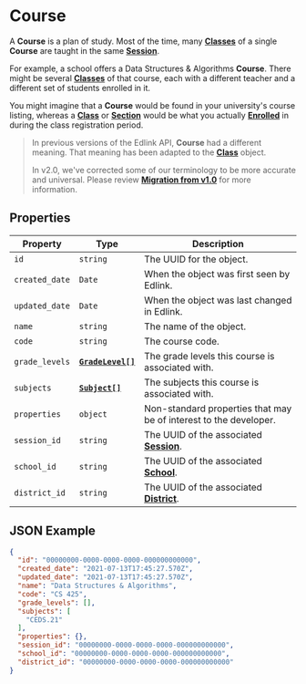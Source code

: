 # Course
A **Course** is a plan of study. Most of the time, many **[Classes](class)** 
of a single **Course** are taught in the same **[Session](session)**.

For example, a school offers a Data Structures & Algorithms **Course**.
There might be several **[Classes](class)** of that course, each with
a different teacher and a different set of students enrolled in it.

You might imagine that a **Course** would be found in your university's
course listing, whereas a **[Class](class)** or **[Section](section)** would be what you 
actually **[Enrolled](enrollment)** in during the class registration period.

> In previous versions of the Edlink API, **Course** had a different meaning.
> That meaning has been adapted to the **[Class](class)** object.
> 
> In v2.0, we've corrected some of our terminology to be more accurate and universal.
> Please review **[Migration from v1.0](../../migration)** for more information.

## Properties
| Property | Type | Description |
| -------- | ---- | ----------- |
| `id` | `string` | The UUID for the object. |
| `created_date` | `Date` | When the object was first seen by Edlink. |
| `updated_date` | `Date` | When the object was last changed in Edlink. |
| `name` | `string` | The name of the object. |
| `code` | `string` | The course code. |
| `grade_levels` | **[`GradeLevel[]`](enums/grade-level)** | The grade levels this course is associated with. |
| `subjects` | **[`Subject[]`](enums/subject)** | The subjects this course is associated with. |
| `properties` | `object` | Non-standard properties that may be of interest to the developer. |
| `session_id` | `string` | The UUID of the associated **[Session](session)**. |
| `school_id` | `string` | The UUID of the associated **[School](school)**. |
| `district_id` | `string` | The UUID of the associated **[District](district)**. |

## JSON Example
```json
{
  "id": "00000000-0000-0000-0000-000000000000",
  "created_date": "2021-07-13T17:45:27.570Z",
  "updated_date": "2021-07-13T17:45:27.570Z",
  "name": "Data Structures & Algorithms",
  "code": "CS 425",
  "grade_levels": [],
  "subjects": [
    "CEDS.21"
  ],
  "properties": {},
  "session_id": "00000000-0000-0000-0000-000000000000",
  "school_id": "00000000-0000-0000-0000-000000000000",
  "district_id": "00000000-0000-0000-0000-000000000000"
}
```
